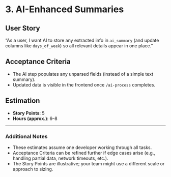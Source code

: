 # 3. AI-Enhanced Summaries

## User Story

“As a user, I want AI to store any extracted info in `ai_summary` (and update columns like `days_of_week`) so all relevant details appear in one place.”

## Acceptance Criteria

- The AI step populates any unparsed fields (instead of a simple text summary).
- Updated data is visible in the frontend once `/ai-process` completes.

## Estimation

- **Story Points**: 5
- **Hours (approx.)**: 6–8

---

### Additional Notes

- These estimates assume one developer working through all tasks.
- Acceptance Criteria can be refined further if edge cases arise (e.g., handling partial data, network timeouts, etc.).
- The Story Points are illustrative; your team might use a different scale or approach to sizing.
